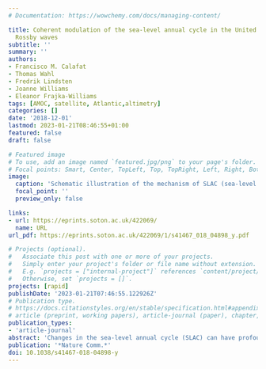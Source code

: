 ```yaml
---
# Documentation: https://wowchemy.com/docs/managing-content/

title: Coherent modulation of the sea-level annual cycle in the United States by Atlantic
  Rossby waves
subtitle: ''
summary: ''
authors:
- Francisco M. Calafat
- Thomas Wahl
- Fredrik Lindsten
- Joanne Williams
- Eleanor Frajka-Williams
tags: [AMOC, satellite, Atlantic,altimetry]
categories: []
date: '2018-12-01'
lastmod: 2023-01-21T08:46:55+01:00
featured: false
draft: false

# Featured image
# To use, add an image named `featured.jpg/png` to your page's folder.
# Focal points: Smart, Center, TopLeft, Top, TopRight, Left, Right, BottomLeft, Bottom, BottomRight.
image:
  caption: 'Schematic illustration of the mechanism of SLAC (sea-level annual cycle) modulation. The mean SLAC is associated with steric changes in the seasonal thermocline induced by variations in surface heat fluxes, whereas its modulation is related to density anomalies in deeper layers propagating westward as Rossby waves. These Rossby waves give rise to fast boundary waves upon impinging on the western boundary, which in turn modulate the SLAC along the Gulf and Southeast coasts and lead to the coherence over large distances along the coast.'
  focal_point: ''
  preview_only: false

links:
- url: https://eprints.soton.ac.uk/422069/
  name: URL
url_pdf: https://eprints.soton.ac.uk/422069/1/s41467_018_04898_y.pdf

# Projects (optional).
#   Associate this post with one or more of your projects.
#   Simply enter your project's folder or file name without extension.
#   E.g. `projects = ["internal-project"]` references `content/project/deep-learning/index.md`.
#   Otherwise, set `projects = []`.
projects: [rapid]
publishDate: '2023-01-21T07:46:55.122926Z'
# Publication type.
# https://docs.citationstyles.org/en/stable/specification.html#appendix-iii-types
# article (preprint, working papers), article-journal (paper), chapter, dataset, document (catch all), motion_picture (video), post (post on online forum), post-weblog (post on blog), report (technical report, with container-title for chapter within larger report), software, thesis, citation-key (bibtex key) or citation-label (Ferr78, formatted as output label), doi, event-title (name of event), event-place (geographic location), keyword, language (e.g., en or de), license (copyright information), note (descriptive note), publisher, title, t
publication_types:
- 'article-journal'
abstract: 'Changes in the sea-level annual cycle (SLAC) can have profound impacts on coastal areas, including increased flooding risk and ecosystem alteration, yet little is known about the magnitude and drivers of such changes. Here we show, using novel Bayesian methods, that there are significant decadal fluctuations in the amplitude of the SLAC along the United States Gulf and Southeast coasts, including an extreme event in 2008–2009 that is likely (probability ≥68%) unprecedented in the tide-gauge record. Such fluctuations are coherent along the coast but decoupled from deep-ocean changes. Through the use of numerical and analytical ocean models, we show that the primary driver of these fluctuations involves incident Rossby waves that generate fast western-boundary waves. These Rossby waves project onto the basin-wide upper mid-ocean transport (top 1000 m) leading to a link with the SLAC, wherein larger SLAC amplitudes coincide with enhanced transport variability.'
publication: '*Nature Comm.*'
doi: 10.1038/s41467-018-04898-y
---
```

